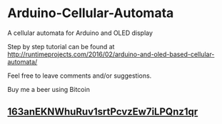 # Arduino-Cellular-Automata
A cellular automata for Arduino and OLED display

Step by step tutorial can be found at http://runtimeprojects.com/2016/02/arduino-and-oled-based-cellular-automata/

Feel free to leave comments and/or suggestions.

Buy me a beer using Bitcoin
## [163anEKNWhuRuv1srtPcvzEw7iLPQnz1qr](bitcoin:163anEKNWhuRuv1srtPcvzEw7iLPQnz1qr)
